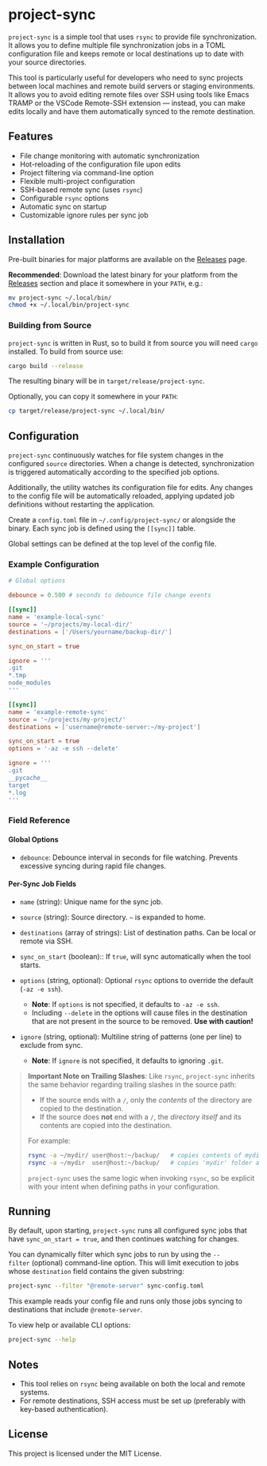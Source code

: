 # project-sync

`project-sync` is a simple tool that uses `rsync` to provide file synchronization. It allows you to define multiple file synchronization jobs in a TOML configuration file and keeps remote or local destinations up to date with your source directories.

This tool is particularly useful for developers who need to sync projects between local machines and remote build servers or staging environments. It allows you to avoid editing remote files over SSH using tools like Emacs TRAMP or the VSCode Remote-SSH extension — instead, you can make edits locally and have them automatically synced to the remote destination.

## Features

* File change monitoring with automatic synchronization
* Hot-reloading of the configuration file upon edits
* Project filtering via command-line option
* Flexible multi-project configuration
* SSH-based remote sync (uses `rsync`)
* Configurable `rsync` options
* Automatic sync on startup
* Customizable ignore rules per sync job

## Installation

Pre-built binaries for major platforms are available on the [Releases](https://github.com/lyskov/project-sync/releases) page.

**Recommended**: Download the latest binary for your platform from the [Releases](https://github.com/lyskov/project-sync/releases) section and place it somewhere in your `PATH`, e.g.:

```bash
mv project-sync ~/.local/bin/
chmod +x ~/.local/bin/project-sync
```

### Building from Source

`project-sync` is written in Rust, so to build it from source you will need `cargo` installed. To build from source use:

```bash
cargo build --release
```

The resulting binary will be in `target/release/project-sync`.

Optionally, you can copy it somewhere in your `PATH`:

```bash
cp target/release/project-sync ~/.local/bin/
```

## Configuration

`project-sync` continuously watches for file system changes in the configured `source` directories. When a change is detected, synchronization is triggered automatically according to the specified job options.

Additionally, the utility watches its configuration file for edits. Any changes to the config file will be automatically reloaded, applying updated job definitions without restarting the application.

Create a `config.toml` file in `~/.config/project-sync/` or alongside the binary. Each sync job is defined using the `[[sync]]` table.

Global settings can be defined at the top level of the config file.

### Example Configuration

```toml
# Global options

debounce = 0.500 # seconds to debounce file change events

[[sync]]
name = 'example-local-sync'
source = '~/projects/my-local-dir/'
destinations = ['/Users/yourname/backup-dir/']

sync_on_start = true

ignore = '''
.git
*.tmp
node_modules
'''

[[sync]]
name = 'example-remote-sync'
source = '~/projects/my-project/'
destinations = ['username@remote-server:~/my-project']

sync_on_start = true
options = '-az -e ssh --delete'

ignore = '''
.git
__pycache__
target
*.log
'''
```

### Field Reference

#### Global Options

* `debounce`: Debounce interval in seconds for file watching. Prevents excessive syncing during rapid file changes.

#### Per-Sync Job Fields

* `name` (string): Unique name for the sync job.
* `source` (string): Source directory. `~` is expanded to home.
* `destinations` (array of strings): List of destination paths. Can be local or remote via SSH.
* `sync_on_start` (boolean):: If `true`, will sync automatically when the tool starts.
* `options` (string, optional): Optional `rsync` options to override the default (`-az -e ssh`).

  * **Note**: If `options` is not specified, it defaults to `-az -e ssh`.
  * Including `--delete` in the options will cause files in the destination that are not present in the source to be removed. **Use with caution!**
* `ignore` (string, optional): Multiline string of patterns (one per line) to exclude from sync.

  * **Note**: If `ignore` is not specified, it defaults to ignoring `.git`.

> **Important Note on Trailing Slashes**: Like `rsync`, `project-sync` inherits the same behavior regarding trailing slashes in the source path:
>
> * If the source ends with a `/`, only the *contents* of the directory are copied to the destination.
> * If the source does **not** end with a `/`, the *directory itself* and its contents are copied into the destination.
>
> For example:
>
> ```bash
> rsync -a ~/mydir/ user@host:~/backup/   # copies contents of mydir
> rsync -a ~/mydir  user@host:~/backup/   # copies 'mydir' folder and its contents
> ```
>
> `project-sync` uses the same logic when invoking `rsync`, so be explicit with your intent when defining paths in your configuration.

## Running

By default, upon starting, `project-sync` runs all configured sync jobs that have `sync_on_start = true`, and then continues watching for changes.

You can dynamically filter which sync jobs to run by using the `--filter` (optional) command-line option. This will limit execution to jobs whose `destination` field contains the given substring:

```bash
project-sync --filter "@remote-server" sync-config.toml
```

This example reads your config file and runs only those jobs syncing to destinations that include `@remote-server`.

To view help or available CLI options:

```bash
project-sync --help
```

## Notes

* This tool relies on `rsync` being available on both the local and remote systems.
* For remote destinations, SSH access must be set up (preferably with key-based authentication).

## License

This project is licensed under the MIT License.
